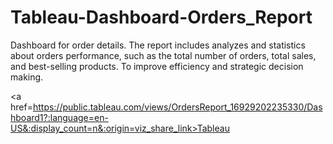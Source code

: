 # Tableau-Dashboard-Orders_Report

<p>Dashboard for order details. The report includes analyzes and statistics about orders performance, such as the total number of orders, total sales, and best-selling products. To improve efficiency and strategic decision making.</p>

<a href=https://public.tableau.com/views/OrdersReport_16929202235330/Dashboard1?:language=en-US&:display_count=n&:origin=viz_share_link>Tableau</a>
